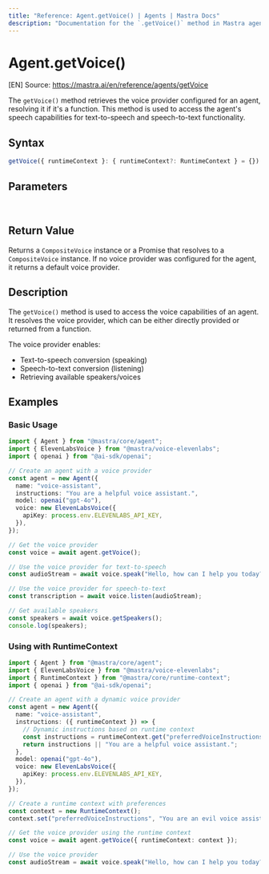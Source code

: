 ```yaml
---
title: "Reference: Agent.getVoice() | Agents | Mastra Docs"
description: "Documentation for the `.getVoice()` method in Mastra agents, which retrieves the voice provider for speech capabilities."
---
```


# Agent.getVoice()
[EN] Source: https://mastra.ai/en/reference/agents/getVoice

The `getVoice()` method retrieves the voice provider configured for an agent, resolving it if it's a function. This method is used to access the agent's speech capabilities for text-to-speech and speech-to-text functionality.

## Syntax

```typescript
getVoice({ runtimeContext }: { runtimeContext?: RuntimeContext } = {}): CompositeVoice | Promise<CompositeVoice>
```

## Parameters

<br />
<PropertiesTable
  content={[
    {
      name: "runtimeContext",
      type: "RuntimeContext",
      isOptional: true,
      description:
        "Runtime context for dependency injection and contextual information. Defaults to a new RuntimeContext instance if not provided.",
    },
  ]}
/>

## Return Value

Returns a `CompositeVoice` instance or a Promise that resolves to a `CompositeVoice` instance. If no voice provider was configured for the agent, it returns a default voice provider.

## Description

The `getVoice()` method is used to access the voice capabilities of an agent. It resolves the voice provider, which can be either directly provided or returned from a function.

The voice provider enables:

- Text-to-speech conversion (speaking)
- Speech-to-text conversion (listening)
- Retrieving available speakers/voices

## Examples

### Basic Usage

```typescript
import { Agent } from "@mastra/core/agent";
import { ElevenLabsVoice } from "@mastra/voice-elevenlabs";
import { openai } from "@ai-sdk/openai";

// Create an agent with a voice provider
const agent = new Agent({
  name: "voice-assistant",
  instructions: "You are a helpful voice assistant.",
  model: openai("gpt-4o"),
  voice: new ElevenLabsVoice({
    apiKey: process.env.ELEVENLABS_API_KEY,
  }),
});

// Get the voice provider
const voice = await agent.getVoice();

// Use the voice provider for text-to-speech
const audioStream = await voice.speak("Hello, how can I help you today?");

// Use the voice provider for speech-to-text
const transcription = await voice.listen(audioStream);

// Get available speakers
const speakers = await voice.getSpeakers();
console.log(speakers);
```

### Using with RuntimeContext

```typescript
import { Agent } from "@mastra/core/agent";
import { ElevenLabsVoice } from "@mastra/voice-elevenlabs";
import { RuntimeContext } from "@mastra/core/runtime-context";
import { openai } from "@ai-sdk/openai";

// Create an agent with a dynamic voice provider
const agent = new Agent({
  name: "voice-assistant",
  instructions: ({ runtimeContext }) => {
    // Dynamic instructions based on runtime context
    const instructions = runtimeContext.get("preferredVoiceInstructions");
    return instructions || "You are a helpful voice assistant.";
  },
  model: openai("gpt-4o"),
  voice: new ElevenLabsVoice({
    apiKey: process.env.ELEVENLABS_API_KEY,
  }),
});

// Create a runtime context with preferences
const context = new RuntimeContext();
context.set("preferredVoiceInstructions", "You are an evil voice assistant");

// Get the voice provider using the runtime context
const voice = await agent.getVoice({ runtimeContext: context });

// Use the voice provider
const audioStream = await voice.speak("Hello, how can I help you today?");
```


